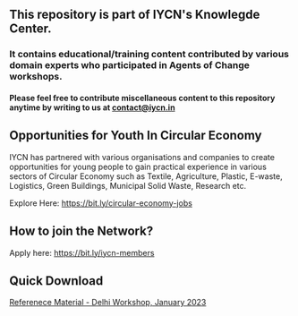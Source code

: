 ## This repository is part of IYCN's Knowlegde Center.
 
### It contains educational/training content contributed by various domain experts who participated in Agents of Change workshops.


#### Please feel free to contribute miscellaneous content to this repository anytime by writing to us at contact@iycn.in


## Opportunities for Youth In Circular Economy

IYCN has partnered with various organisations and companies to create opportunities for young people to gain practical experience in various sectors of Circular Economy such as Textile, Agriculture, Plastic, E-waste, Logistics, Green Buildings, Municipal Solid Waste, Research etc.

Explore Here: https://bit.ly/circular-economy-jobs

## How to join the Network?
Apply here: https://bit.ly/iycn-members


## Quick Download

[Referenece Material - Delhi Workshop, January 2023](https://github.com/Indian-Youth-Climate-Network/Agents-of-Change-Study-Resources/tree/main/Aoc_Delhi-Jan-2023)
